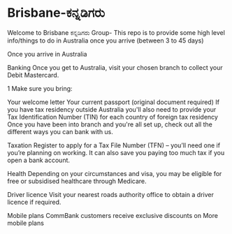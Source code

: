 # Brisbane-ಕನ್ನಡಿಗರು
Welcome to Brisbane ಕನ್ನಡಿಗರು Group- This repo is to provide some high level info/things to do in Australia once you arrive (between 3 to 45 days)


Once you arrive in Australia

Banking
Once you get to Australia, visit your chosen branch to collect your Debit Mastercard.

1 Make sure you bring:

Your welcome letter
Your current passport (original document required)
If you have tax residency outside Australia you'll also need to provide your Tax Identification Number (TIN) for each country of foreign tax residency
Once you have been into branch and you're all set up, check out all the different ways you can bank with us.

Taxation
Register to apply for a Tax File Number (TFN) – you’ll need one if you’re planning on working. It can also save you paying too much tax if you open a bank account.

Health
Depending on your circumstances and visa, you may be eligible for free or subsidised healthcare through Medicare.

Driver licence
Visit your nearest roads authority office to obtain a driver licence if required.

Mobile plans
CommBank customers receive exclusive discounts on More mobile plans

